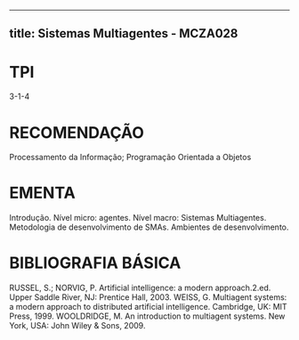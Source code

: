 
---
title: Sistemas Multiagentes - MCZA028 
---

# TPI

3-1-4

# RECOMENDAÇÃO

Processamento da Informação; Programação Orientada a Objetos

# EMENTA

Introdução. Nível micro: agentes. Nível macro: Sistemas Multiagentes. Metodologia de desenvolvimento de SMAs. Ambientes de desenvolvimento.

# BIBLIOGRAFIA BÁSICA

RUSSEL, S.; NORVIG, P. Artificial intelligence: a modern approach.2.ed. Upper Saddle River, NJ: Prentice Hall, 2003.
WEISS, G. Multiagent systems: a modern approach to distributed artificial intelligence. Cambridge, UK: MIT Press, 1999.
WOOLDRIDGE, M. An introduction to multiagent systems. New York, USA: John Wiley & Sons, 2009.
        
